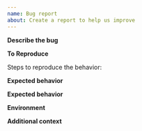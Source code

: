 ```yaml
---
name: Bug report
about: Create a report to help us improve
---
```


**Describe the bug**

<!-- A clear and concise description of what the bug is. -->

**To Reproduce**

Steps to reproduce the behavior:

<!--
1. Call function `foo.Bar`
2. Function returns invalid value `baz`
-->

**Expected behavior**

<!-- A clear and concise description of what you expected to happen. -->

**Expected behavior**

<!-- A clear and concise description of what you expected to happen. -->

**Environment**

<!--
- Version: v1.2.3, git sha hash
- Environment: Debian, Docker, ...
-->

**Additional context**

<!-- Add any other context about the problem here. -->
